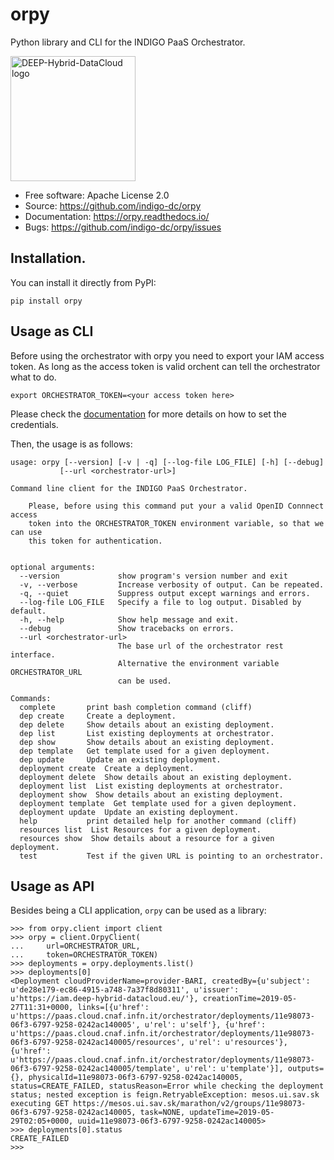 # orpy

Python library and CLI for the INDIGO PaaS Orchestrator.

<img src="https://marketplace.deep-hybrid-datacloud.eu/images/logo-deep.png" width=200 alt="DEEP-Hybrid-DataCloud logo"/>

* Free software: Apache License 2.0
* Source: https://github.com/indigo-dc/orpy
* Documentation: https://orpy.readthedocs.io/
* Bugs: https://github.com/indigo-dc/orpy/issues

## Installation.

You can install it directly from PyPI:

    pip install orpy

## Usage as CLI

Before using the orchestrator with orpy you need to export your IAM access
token. As long as the access token is valid orchent can tell the orchestrator
what to do.

    export ORCHESTRATOR_TOKEN=<your access token here>

Please check the [documentation](https://docs.deep-hybrid-datacloud.eu/projects/orpy/en/stable/user/shell.html)
for more details on how to set the credentials.

Then, the usage is as follows:

    usage: orpy [--version] [-v | -q] [--log-file LOG_FILE] [-h] [--debug]
               [--url <orchestrator-url>]

    Command line client for the INDIGO PaaS Orchestrator.

        Please, before using this command put your a valid OpenID Connnect access
        token into the ORCHESTRATOR_TOKEN environment variable, so that we can use
        this token for authentication.


    optional arguments:
      --version             show program's version number and exit
      -v, --verbose         Increase verbosity of output. Can be repeated.
      -q, --quiet           Suppress output except warnings and errors.
      --log-file LOG_FILE   Specify a file to log output. Disabled by default.
      -h, --help            Show help message and exit.
      --debug               Show tracebacks on errors.
      --url <orchestrator-url>
                            The base url of the orchestrator rest interface.
                            Alternative the environment variable ORCHESTRATOR_URL
                            can be used.

    Commands:
      complete       print bash completion command (cliff)
      dep create     Create a deployment.
      dep delete     Show details about an existing deployment.
      dep list       List existing deployments at orchestrator.
      dep show       Show details about an existing deployment.
      dep template   Get template used for a given deployment.
      dep update     Update an existing deployment.
      deployment create  Create a deployment.
      deployment delete  Show details about an existing deployment.
      deployment list  List existing deployments at orchestrator.
      deployment show  Show details about an existing deployment.
      deployment template  Get template used for a given deployment.
      deployment update  Update an existing deployment.
      help           print detailed help for another command (cliff)
      resources list  List Resources for a given deployment.
      resources show  Show details about a resource for a given deployment.
      test           Test if the given URL is pointing to an orchestrator.

## Usage as API

Besides being a CLI application, `orpy` can be used as a library:

    >>> from orpy.client import client
    >>> orpy = client.OrpyClient(
    ...     url=ORCHESTRATOR_URL,
    ...     token=ORCHESTRATOR_TOKEN)
    >>> deployments = orpy.deployments.list()
    >>> deployments[0]
    <Deployment cloudProviderName=provider-BARI, createdBy={u'subject': u'de28e179-ec86-4915-a748-7a37f8d80311', u'issuer': u'https://iam.deep-hybrid-datacloud.eu/'}, creationTime=2019-05-27T11:31+0000, links=[{u'href': u'https://paas.cloud.cnaf.infn.it/orchestrator/deployments/11e98073-06f3-6797-9258-0242ac140005', u'rel': u'self'}, {u'href': u'https://paas.cloud.cnaf.infn.it/orchestrator/deployments/11e98073-06f3-6797-9258-0242ac140005/resources', u'rel': u'resources'}, {u'href': u'https://paas.cloud.cnaf.infn.it/orchestrator/deployments/11e98073-06f3-6797-9258-0242ac140005/template', u'rel': u'template'}], outputs={}, physicalId=11e98073-06f3-6797-9258-0242ac140005, status=CREATE_FAILED, statusReason=Error while checking the deployment status; nested exception is feign.RetryableException: mesos.ui.sav.sk executing GET https://mesos.ui.sav.sk/marathon/v2/groups/11e98073-06f3-6797-9258-0242ac140005, task=NONE, updateTime=2019-05-29T02:05+0000, uuid=11e98073-06f3-6797-9258-0242ac140005>
    >>> deployments[0].status
    CREATE_FAILED
    >>>
